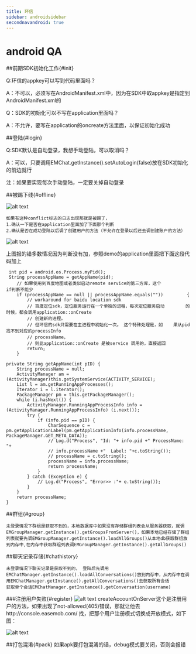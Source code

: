 ```yaml
---
title: 环信
sidebar: androidsidebar
secondnavandroid: true
---
```

# android QA

##前期SDK初始化工作{#init}

Q:环信的appkey可以写到代码里面吗？

A：不可以，必须写在AndroidManifest.xml中，因为在SDK中取appkey是指定到AndroidManifest.xml的

Q：SDK的初始化可以不写在application里面吗？

A：不允许，要写在application的oncreate方法里面，以保证初始化成功

##登陆{#login}

Q:SDK默认是自动登录，我想手动登陆，可以取消吗？

A：可以，只要调用EMChat.getInstance().setAutoLogin(false)放在SDK初始化的前边就行

注：如果要实现每次手动登陆，一定要关掉自动登录


##被踢下线{#offline}

   ![alt text](/conflict.jpg "Title")
   
    如果有这种conflict标志的日志出现那就是被踢了，
    1.确认一下是否在application里面加了下面那个判断
    2.确认是否在成功登陆以后调了创建用户的方法（不允许在登录以后还去调创建账户的方法）
    
   ![alt text](/judgeexception.jpg "Title")
   
上图报的错多数情况因为判断没有加，参照demo的application里面把下面这段代码加上

     int pid = android.os.Process.myPid();
     String processAppName = getAppName(pid);
        // 如果使用到百度地图或者类似启动remote service的第三方库，这个            if判断不能少
        if (processAppName == null || processAppName.equals(""))         {
            // workaround for baidu location sdk
            // 百度定位sdk，定位服务运行在一个单独的进程，每次定位服务启动        的时候，都会调用application::onCreate
            // 创建新的进程。
            // 但环信的sdk只需要在主进程中初始化一次。 这个特殊处理是，如    果从pid 找不到对应的processInfo
            // processName，
            // 则此application::onCreate 是被service 调用的，直接返回
            return;
        }

    private String getAppName(int pID) {
		String processName = null;
		ActivityManager am = (ActivityManager)this.getSystemService(ACTIVITY_SERVICE);
		List l = am.getRunningAppProcesses();
		Iterator i = l.iterator();
		PackageManager pm = this.getPackageManager();
		while (i.hasNext()) {
			ActivityManager.RunningAppProcessInfo info = (ActivityManager.RunningAppProcessInfo) (i.next());
			try {
				if (info.pid == pID) {
					CharSequence c = pm.getApplicationLabel(pm.getApplicationInfo(info.processName, PackageManager.GET_META_DATA));
					// Log.d("Process", "Id: "+ info.pid +" ProcessName: "+
					// info.processName +"  Label: "+c.toString());
					// processName = c.toString();
					processName = info.processName;
					return processName;
				}
			} catch (Exception e) {
				// Log.d("Process", "Error>> :"+ e.toString());
			}
		}
		return processName;
	}
	

##群组{#group}

    未登录情况下群组是获取不到的，本地数据库中如果没有存储群组列表会从服务器获取，就调EMGroupManager.getInstance().getGroupsFromServer()，如果本地已经存储了群组列表就要先调EMGroupManager.getInstance().loadAllGroups()从本地db获取群组放到内存中,在内存中获取群组列表调EMGroupManager.getInstance().getAllGroups()
	

##聊天记录存储{#chathistory}

    未登录情况下聊天记录是获取不到的， 登陆后先调用            EMChatManager.getInstance().loadAllConversations()放到内存中，从内存中在调用EMChatManager.getInstance().getAllConversations()去获取所有会话
    获取单个会话EMChatManager.getInstance().getConversation(username)

###注册用户失败{#register}
![alt text](/registererror.jpg "Title")
createAccountOnServer这个是注册用户的方法，如果出现了not-allowed(405)错误，那就让他去http://console.easemob.com/ 找，把那个用户注册模式切换成开放模式，如下图：

![alt text](/1.jpg "Title")


##打包混淆{#pack}
     如果apk要打包混淆的话，debug模式要关闭，否则会报错


